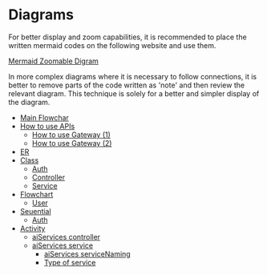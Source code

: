 # Diagrams

For better display and zoom capabilities, it is recommended to place the written mermaid codes on the following website and use them.

[Mermaid Zoomable Digram](https://mermaid.live/edit)

In more complex diagrams where it is necessary to follow connections, it is better to remove parts of the code written as 'note' and then review the relevant diagram. This technique is solely for a better and simpler display of the diagram.

* [Main Flowchar](./Chart)
* [How to use APIs](./apis/APIS)
  * [How to use Gateway (1)](./apis/Call_GW_APIs)
  * [How to use Gateway (2)](./apis/Call_GW_APIs_2)  
* [ER](./er/ER)
* [Class](./class/CLASS)
  * [Auth](./class/Class_Diagram_Auth)
  * [Controller](./class/Class_Diagram_Controller)
  * [Service](./class/Class_Diagram_Service)
* [Flowchart](./flowchart/FLOWCHART)
  * [User](./flowchart/Flowchart_User)
* [Seuential](./sequential/SEQUENTIAL)
  * [Auth](./sequential/Sequential_Diagram_Auth)
* [Activity](./activity/ACTIVITY)
  * [aiServices controller](./activity/Activity_Diagram_aiServices_ctrl)
  * [aiServices service](./activity/Activity_Diagram_aiServices_srv)
    * [aiServices serviceNaming](../service/aiServices_srv_naming)
    * [Type of service](../service/aiServices_srv_type)
